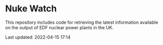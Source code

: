 # Nuke Watch

This repository includes code for retrieving the latest information available on the output of EDF nuclear power plants in the UK.

Last updated: 2022-04-15 17:14
